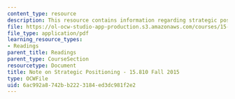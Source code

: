 ```yaml
---
content_type: resource
description: This resource contains information regarding strategic positioning.
file: https://ol-ocw-studio-app-production.s3.amazonaws.com/courses/15-810-marketing-management-analytics-frameworks-and-applications-fall-2015/6ac992a8742bb2223184ed3dc981f2e2_MIT15_810F15_Strategic.pdf
file_type: application/pdf
learning_resource_types:
- Readings
parent_title: Readings
parent_type: CourseSection
resourcetype: Document
title: Note on Strategic Positioning - 15.810 Fall 2015
type: OCWFile
uid: 6ac992a8-742b-b222-3184-ed3dc981f2e2
---
```

